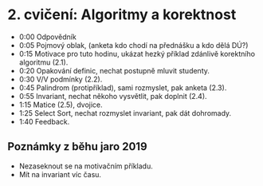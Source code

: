 # 2. cvičení: Algoritmy a korektnost

* 0:00 Odpovědník
* 0:05 Pojmový oblak, (anketa kdo chodí na přednášku a kdo dělá DÚ?)
* 0:15 Motivace pro tuto hodinu, ukázat hezký příklad zdánlivě korektního
  algoritmu (2.1).
* 0:20 Opakování definic, nechat postupně mluvit studenty.
* 0:30 V/V podmínky (2.2).
* 0:45 Palindrom (protipříklad), sami rozmyslet, pak anketa (2.3).
* 0:55 Invariant, nechat někoho vysvětlit, pak doplnit (2.4).
* 1:15 Matice (2.5), dvojice.
* 1:25 Select Sort, nechat rozmyslet invariant, pak dát dohromady.
* 1:40 Feedback.

## Poznámky z běhu jaro 2019

* Nezaseknout se na motivačním příkladu.
* Mít na invariant víc času.
